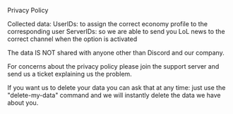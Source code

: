 Privacy Policy

Collected data:
UserIDs: to assign the correct economy profile to the corresponding user
ServerIDs: so we are able to send you LoL news to the correct channel when the option is activated

The data IS NOT shared with anyone other than Discord and our company.


For concerns about the privacy policy please join the support server and send us a ticket explaining us the problem.

If you want us to delete your data you can ask that at any time: just use the "delete-my-data" command and we will instantly delete the data we have about you.